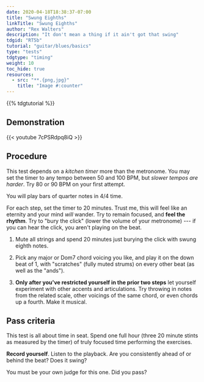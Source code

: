 ```yaml
---
date: 2020-04-18T18:38:37-07:00
title: "Swung Eighths"
linkTitle: "Swung Eighths"
author: "Rex Walters"
description: "It don't mean a thing if it ain't got that swing"
tdgid: "RT5b"
tutorial: "guitar/blues/basics"
type: "tests"
tdgtype: "timing"
weight: 10
toc_hide: true
resources:
  - src: "**.{png,jpg}"
    title: "Image #:counter"
---
```


{{% tdgtutorial %}}


## Demonstration

{{< youtube 7cPSRdpq8iQ  >}}

## Procedure

This test depends on a *kitchen timer* more than the metronome. You may set the timer to any tempo between 50 and 100 BPM, but *slower tempos are harder*. Try 80 or 90 BPM on your first attempt.

You will play bars of quarter notes in 4/4 time.

For each step, set the timer to 20 minutes. Trust me, this will feel like an eternity and your mind *will* wander. Try to remain focused, and **feel the rhythm**. Try to "bury the click" (lower the volume of your metronome) --- if you can hear the click, you aren't playing on the beat.

1. Mute all strings and spend 20 minutes just burying the click with swung eighth notes.

2. Pick any major or Dom7 chord voicing you like, and play it on the down beat of 1, with "scratches" (fully muted strums) on every other beat (as well as the "ands").

3. **Only after you've restricted yourself in the prior two steps** let yourself experiment with other accents and articulations. Try throwing in notes from the related scale, other voicings of the same chord, or even chords up a fourth. Make it musical.

## Pass criteria

This test is all about time in seat. Spend one full hour (three 20 minute stints as measured by the timer) of truly focused time performing the exercises.

**Record yourself**. Listen to the playback. Are you consistently ahead of or behind the beat? Does it swing?

You must be your own judge for this one. Did you pass?
